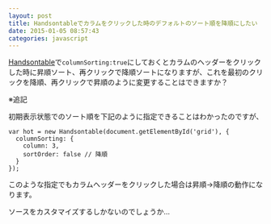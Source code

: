 ```yaml
---
layout: post
title: Handsontableでカラムをクリックした時のデフォルトのソート順を降順にしたい
date: 2015-01-05 08:57:43
categories: javascript
---
```

<!-- {% raw %} -->
<p><a href="http://handsontable.com/demo/sorting.html" rel="nofollow">Handsontable</a>で<code>columnSorting:true</code>にしておくとカラムのヘッダーをクリックした時に昇順ソート、再クリックで降順ソートになりますが、これを最初のクリックを降順、再クリックで昇順のように変更することはできますか？</p>

<p>※追記</p>

<p>初期表示状態でのソート順を下記のように指定できることはわかったのですが、</p>

<pre><code>var hot = new Handsontable(document.getElementById('grid'), {
  columnSorting: {
    column: 3,
    sortOrder: false // 降順
  }
});
</code></pre>

<p>このような指定でもカラムヘッダーをクリックした場合は昇順→降順の動作になります。</p>

<p>ソースをカスタマイズするしかないのでしょうか…</p>
<!-- {% endraw %} -->
